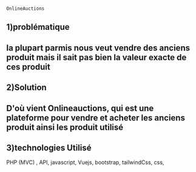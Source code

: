                                                                       OnlineAuctions
1)problématique
-----------------------------
la plupart parmis nous veut vendre des anciens produit mais il sait pas bien la valeur exacte de ces produit
-----------------------------
2)Solution
-----------------------------
D'où vient Onlineauctions, qui est une plateforme pour vendre et acheter les anciens produit ainsi les produit utilisé
-----------------------------
3)technologies Utilisé
------------------------------
PHP (MVC) , API, javascript, Vuejs, bootstrap, tailwindCss, css,
